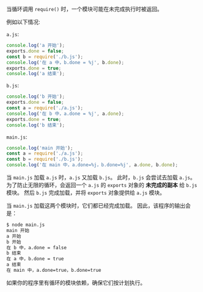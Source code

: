 
<!--type=misc-->

当循环调用 `require()` 时，一个模块可能在未完成执行时被返回。

例如以下情况:

`a.js`:

```js
console.log('a 开始');
exports.done = false;
const b = require('./b.js');
console.log('在 a 中，b.done = %j', b.done);
exports.done = true;
console.log('a 结束');
```

`b.js`:

```js
console.log('b 开始');
exports.done = false;
const a = require('./a.js');
console.log('在 b 中，a.done = %j', a.done);
exports.done = true;
console.log('b 结束');
```

`main.js`:

```js
console.log('main 开始');
const a = require('./a.js');
const b = require('./b.js');
console.log('在 main 中，a.done=%j，b.done=%j', a.done, b.done);
```

当 `main.js` 加载 `a.js` 时，`a.js` 又加载 `b.js`。
此时，`b.js` 会尝试去加载 `a.js`。
为了防止无限的循环，会返回一个 `a.js` 的 `exports` 对象的 **未完成的副本** 给 `b.js` 模块。
然后 `b.js` 完成加载，并将 `exports` 对象提供给 `a.js` 模块。

当 `main.js` 加载这两个模块时，它们都已经完成加载。
因此，该程序的输出会是：

```txt
$ node main.js
main 开始
a 开始
b 开始
在 b 中，a.done = false
b 结束
在 a 中，b.done = true
a 结束
在 main 中，a.done=true，b.done=true
```

如果你的程序里有循环的模块依赖，确保它们按计划执行。

